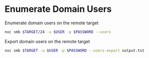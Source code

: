 # Enumerate Domain Users

Enumerate domain users on the remote target

```bash
nxc smb $TARGET/24 -u $USER -p $PASSWORD --users
```

Export domain users on the remote target

```bash
nxc smb $TARGET -u $USER -p $PASSWORD --users-export output.txt
```
